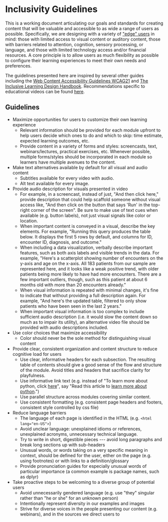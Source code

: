 # Inclusivity Guidelines

This is a working document articulating our goals and standards for creating content that will be valuable and accessible to as wide a range of users as possible. Specifically, we are designing with a variety of ["edge" users](https://guide.inclusivedesign.ca/activities/inclusive-design-mapping/) in mind: those with limited access to visual content or auditory content, those with barriers related to attention, cognition, sensory processing, or language, and those with limited technology access and/or financial resources. A core principle is to allow users as much flexibility as possible to configure their learning experiences to meet their own needs and preferences.

The guidelines presented here are inspired by several other guides including the [Web Content Accessibility Guidelines WCAG21](https://www.w3.org/WAI/WCAG21/quickref) and [The Inclusive Learning Design Handbook](https://handbook.floeproject.org/approaches/). Recommendations specific to educational videos can be found [here](https://ctl.wiley.com/how-to-ensure-accessibility-for-educational-videos/).

## Guidelines

* Maximize opportunities for users to customize their own learning experience
  - Relevant information should be provided for each module upfront to help users decide which ones to do and which to skip: time estimate, expected learning outcomes, etc.
  - Provide content in a variety of forms and styles: screencasts, text, webinars/lectures, practical exercises, etc. Whenever possible, multiple forms/styles should be incorporated in each module so learners have multiple avenues to the content.
* Make text alternatives available by default for all visual and audio content
  - Subtitles available for every video with audio.
  - Alt text available for every image.
* Provide audio description for visuals presented in video
  - For example, in a screencast, instead of just, "And then click here," provide description that could help scaffold someone without visual access like, "And then click on the button that says 'Run' in the top-right corner of the screen". Be sure to make use of text cues when available (e.g. button labels), not just visual signals like color or location.
  - When important content is conveyed in a visual, describe the key elements. For example, "Running this query produces the table below. It displays the first 5 rows by default, and columns for ID, encounter ID, diagnosis, and outcome."
  - When including a data visualization, verbally describe important features, such as both axis labels and visible trends in the data. For example, "Here's a scatterplot showing number of encounters on the y-axis and age on the x-axis. All 183 patients from our sample are represented here, and it looks like a weak positive trend, with older patients being more likely to have had more encounters. There are a few important outliers, though, such as this patient at about 6 months old with more than 20 encounters already."
  - When visual information is repeated with minimal changes, it's fine to indicate that without providing a full description again. For example, "And here's the updated table, filtered to only show patients who have been seen in the last 2 years."
  - When important visual information is too complex to include sufficient audio description (i.e. it would slow the content down so much as to impair its utility), an alternative video file should be provided with audio descriptions included.
* Use color choices that maximize accessibility
  - Color should never be the sole method for distinguishing visual content
* Provide clear, consistent organization and content structure to reduce cognitive load for users
  - Use clear, informative headers for each subsection. The resulting table of contents should give a good sense of the flow and structure of the module. Avoid titles and headers that sacrifice clarity for playfulness.
  - Use informative link text (e.g. instead of "To learn more about python, click [here](https://www.example.com)", say "Read this article to [learn more about python](www.example.com).")
  - Use parallel structure across modules covering similar content.
  - Use consistent formatting (e.g. consistent page headers and footers, consistent style controlled by css file)
* Reduce language barriers
  - The language of each page is identified in the HTML (e.g. `<html lang="en-US">`)
  - Avoid unclear language: unexplained idioms or references, unexplained acronyms, unnecessary technical language. 
  - Try to write in short, digestible pieces --- avoid long paragraphs and break long sections up with sub-headers
  - Unusual words, or words taking on a very specific meaning in context, should be defined for the user, either on the page (e.g. using footnotes) or with links to a definition/glossary
  - Provide pronunciation guides for especially unusual words of particular importance (a common example is package names, such as dplyr)
* Take proactive steps to be welcoming to a diverse group of potential users
  - Avoid unnecessarily gendered language (e.g. use "they" singular rather than "he or she" for an unknown person)
  - Intentionally represent diversity in our examples and images
  - Strive for diverse voices in the people presenting our content (e.g. webinars), and in the sources we direct users to  
